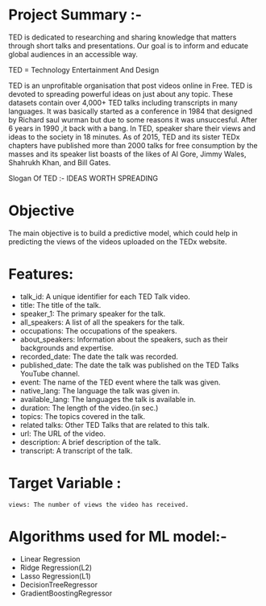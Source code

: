 # Project Summary :- 
TED is dedicated to researching and sharing knowledge that matters through short talks and presentations. Our goal is to inform and educate global audiences in an accessible way.

TED = Technology Entertainment And Design

TED is an unprofitable organisation that post videos online in Free. TED is devoted to spreading powerful ideas on just about any topic. These datasets contain over 4,000+ TED talks including transcripts in many languages. It was basically started as a conference in 1984 that designed by Richard saul wurman but due to some reasons it was unsuccesful. After 6 years in 1990 ,it back with a bang. In TED, speaker share their views and ideas to the society in 18 minutes. As of 2015, TED and its sister TEDx chapters have published more than 2000 talks for free consumption by the masses and its speaker list boasts of the likes of Al Gore, Jimmy Wales, Shahrukh Khan, and Bill Gates.

Slogan Of TED :- IDEAS WORTH SPREADING

# Objective
The main objective is to build a predictive model, which could help in predicting the views of the videos uploaded on the TEDx website.

# Features:
   * talk_id: A unique identifier for each TED Talk video.
   * title: The title of the talk.
   * speaker_1: The primary speaker for the talk.
   * all_speakers: A list of all the speakers for the talk.
   * occupations: The occupations of the speakers.
   * about_speakers: Information about the speakers, such as their backgrounds and expertise.
   * recorded_date: The date the talk was recorded.
   * published_date: The date the talk was published on the TED Talks YouTube channel.
   * event: The name of the TED event where the talk was given.
   * native_lang: The language the talk was given in.
   * available_lang: The languages the talk is available in.
   * duration: The length of the video.(in sec.)
   * topics: The topics covered in the talk.
   * related talks: Other TED Talks that are related to this talk.
   * url: The URL of the video.
   * description: A brief description of the talk.
   * transcript: A transcript of the talk.

# Target Variable :
    views: The number of views the video has received.
    
# Algorithms used for ML model:-

   * Linear Regression
   * Ridge Regression(L2)
   * Lasso Regression(L1)
   * DecisionTreeRegressor
   * GradientBoostingRegressor
